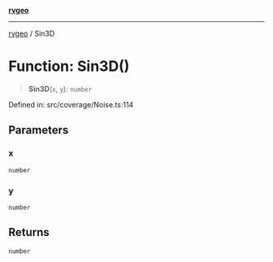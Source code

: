 [**rvgeo**](../README.md)

***

[rvgeo](../globals.md) / Sin3D

# Function: Sin3D()

> **Sin3D**(`x`, `y`): `number`

Defined in: src/coverage/Noise.ts:114

## Parameters

### x

`number`

### y

`number`

## Returns

`number`
